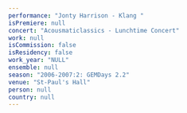 ```yaml
---
performance: "Jonty Harrison - Klang "
isPremiere: null
concert: "Acousmaticlassics - Lunchtime Concert"
work: null
isCommission: false
isResidency: false
work_year: "NULL"
ensemble: null
season: "2006-2007:2: GEMDays 2.2"
venue: "St-Paul's Hall"
person: null
country: null
---
```


